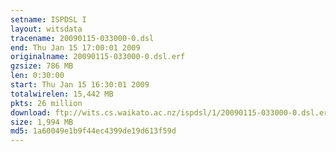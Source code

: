 ```yaml
---
setname: ISPDSL I
layout: witsdata
tracename: 20090115-033000-0.dsl
end: Thu Jan 15 17:00:01 2009
originalname: 20090115-033000-0.dsl.erf
gzsize: 786 MB
len: 0:30:00
start: Thu Jan 15 16:30:01 2009
totalwirelen: 15,442 MB
pkts: 26 million
download: ftp://wits.cs.waikato.ac.nz/ispdsl/1/20090115-033000-0.dsl.erf.gz
size: 1,994 MB
md5: 1a60049e1b9f44ec4399de19d613f59d
---
```

